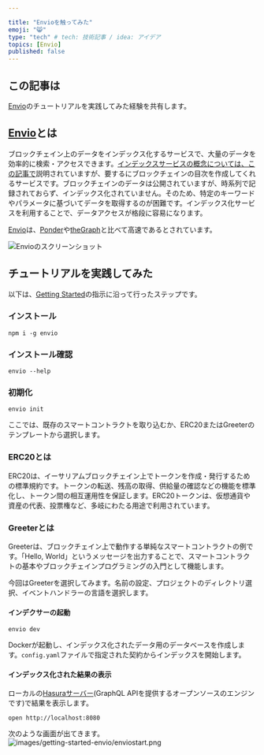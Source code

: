 ```yaml
---

title: "Envioを触ってみた"
emoji: "😸"
type: "tech" # tech: 技術記事 / idea: アイデア
topics: [Envio]
published: false
---
```


## この記事は

[Envio](https://envio.dev/)のチュートリアルを実践してみた経験を共有します。

## [Envio](https://envio.dev/)とは

ブロックチェイン上のデータをインデックス化するサービスで、大量のデータを効率的に検索・アクセスできます。[インデックスサービスの概念については、この記事で](https://gaiax-blockchain.com/the-graph)説明されていますが、要するにブロックチェインの目次を作成してくれるサービスです。ブロックチェインのデータは公開されていますが、時系列で記録されておらず、インデックス化されていません。そのため、特定のキーワードやパラメータに基づいてデータを取得するのが困難です。インデックス化サービスを利用することで、データアクセスが格段に容易になります。

[Envio](https://envio.dev/)は、[Ponder](https://ponder.sh/)や[theGraph](https://thegraph.com/)と比べて高速であるとされています。

![Envioのスクリーンショット](https://github.com/susumutomita/zenn-article/assets/11481781/baf215ed-8f94-4778-a302-a1c75856977f)

## チュートリアルを実践してみた

以下は、[Getting Started](https://docs.envio.dev/docs/getting-started)の指示に沿って行ったステップです。

### インストール

```shell
npm i -g envio
```

### インストール確認

```shell
envio --help
```

### 初期化

```shell
envio init
```

ここでは、既存のスマートコントラクトを取り込むか、ERC20またはGreeterのテンプレートから選択します。

### ERC20とは

ERC20は、イーサリアムブロックチェイン上でトークンを作成・発行するための標準規約です。トークンの転送、残高の取得、供給量の確認などの機能を標準化し、トークン間の相互運用性を保証します。ERC20トークンは、仮想通貨や資産の代表、投票権など、多岐にわたる用途で利用されています。

### Greeterとは

Greeterは、ブロックチェイン上で動作する単純なスマートコントラクトの例です。「Hello, World」というメッセージを出力することで、スマートコントラクトの基本やブロックチェインプログラミングの入門として機能します。

今回はGreeterを選択してみます。名前の設定、プロジェクトのディレクトリ選択、イベントハンドラーの言語を選択します。

#### インデクサーの起動

```shell
envio dev
```

Dockerが起動し、インデックス化されたデータ用のデータベースを作成します。`config.yaml`ファイルで指定された契約からインデックスを開始します。

#### インデックス化された結果の表示

ローカルの[Hasuraサーバー](https://hasura.io/learn/ja/graphql/intro-graphql/graphql-server/)(GraphQL APIを提供するオープンソースのエンジンです)で結果を表示します。

```shell
open http://localhost:8080
```

次のような画面が出てきます。
![images/getting-started-envio/enviostart.png](https://github.com/susumutomita/zenn-article/assets/11481781/e1723209-fd19-4478-96ec-4c36d3c56cc1)
